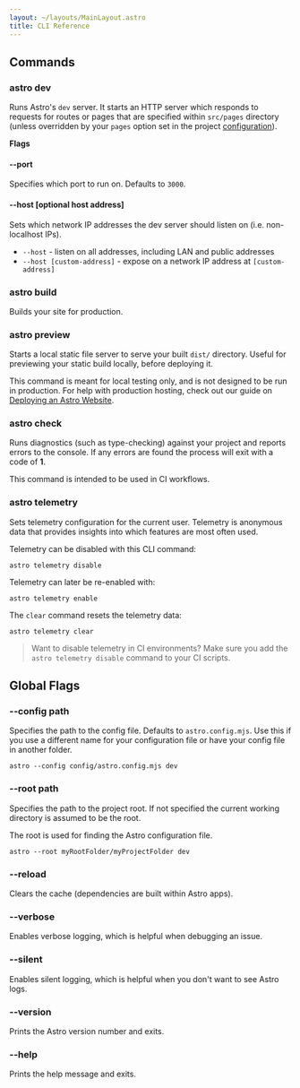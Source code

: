 ```yaml
---
layout: ~/layouts/MainLayout.astro
title: CLI Reference
---
```


## Commands

### astro dev

Runs  Astro's `dev` server. It starts an HTTP server which responds to requests for routes or pages that are specified within `src/pages` directory (unless overridden by your `pages` option set in the project [configuration](/en/reference/configuration-reference)).

**Flags**

#### --port

Specifies which port to run on. Defaults to `3000`.

#### --host [optional host address]

Sets which network IP addresses the dev server should listen on (i.e. non-localhost IPs).
- `--host` - listen on all addresses, including LAN and public addresses
- `--host [custom-address]` - expose on a network IP address at `[custom-address]`

### astro build

Builds your site for production.

### astro preview

Starts a local static file server to serve your built `dist/` directory. Useful for previewing your static build locally, before deploying it.

This command is meant for local testing only, and is not designed to be run in production. For help with production hosting, check out our guide on [Deploying an Astro Website](/en/guides/deploy).

### astro check

Runs diagnostics (such as type-checking) against your project and reports errors to the console. If any errors are found the process will exit with a code of **1**.

This command is intended to be used in CI workflows.

### astro telemetry

Sets telemetry configuration for the current user. Telemetry is anonymous data that provides insights into which features are most often used.

Telemetry can be disabled with this CLI command:

```shell
astro telemetry disable
```

Telemetry can later be re-enabled with:

```shell
astro telemetry enable
```

The `clear` command resets the telemetry data:

```shell
astro telemetry clear
```

> Want to disable telemetry in CI environments? Make sure you add the `astro telemetry disable` command to your CI scripts.

## Global Flags

### --config path

Specifies the path to the config file. Defaults to `astro.config.mjs`. Use this if you use a different name for your configuration file or have your config file in another folder.

```shell
astro --config config/astro.config.mjs dev
```

### --root path

Specifies the path to the project root. If not specified the current working directory is assumed to be the root.

The root is used for finding the Astro configuration file.

```shell
astro --root myRootFolder/myProjectFolder dev
```

### --reload

Clears the cache (dependencies are built within Astro apps).

### --verbose

Enables verbose logging, which is helpful when debugging an issue.

### --silent

Enables silent logging, which is helpful when you don't want to see Astro logs.

### --version

Prints the Astro version number and exits.

### --help

Prints the help message and exits.
